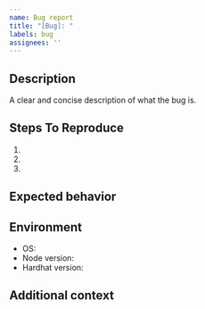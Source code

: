 ```yaml
---
name: Bug report
title: "[Bug]: "
labels: bug
assignees: ''
---
```


## Description
A clear and concise description of what the bug is.

## Steps To Reproduce
1. 
2. 
3. 

## Expected behavior

## Environment
- OS: 
- Node version: 
- Hardhat version: 

## Additional context 